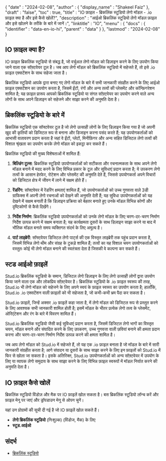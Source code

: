 {
  "date" : "2024-02-08",
  "author" : {
    "display_name" : "Shakeel Faiz"
},
  "draft" : "false",
  "toc" : true,
  "title" : "IO फ़ाइल - ब्रिकलिंक स्टूडियो लेगो मॉडल - .io फ़ाइल क्या है और इसे कैसे खोलें?",
  "description" : "आईओ ब्रिकलिंक स्टूडियो लेगो मॉडल फ़ाइल और इसे खोलने के तरीके के बारे में जानें।",
  "linktitle" : "IO",
  "menu" : {
    "docs" : {
      "identifier" : "data-en-io-hi",
      "parent" : "data"
}
},
  "lastmod" : "2024-02-08"
}

## IO फ़ाइल क्या है?

IO फ़ाइल ब्रिकलिंक स्टूडियो से संबद्ध है, जो वर्चुअल लेगो मॉडल को डिज़ाइन करने के लिए उपयोग किया जाने वाला एक सॉफ़्टवेयर टूल है। जब आप लेगो मॉडल को ब्रिकलिंक स्टूडियो में सहेजते हैं, तो इसे .io फ़ाइल एक्सटेंशन के साथ सहेजा जाता है।

ब्रिकलिंक स्टूडियो आपके द्वारा बनाए गए लेगो मॉडल के बारे में सभी जानकारी संग्रहीत करने के लिए आईओ फ़ाइल एक्सटेंशन का उपयोग करता है, जिसमें ईंटों, रंगों और अन्य तत्वों की प्लेसमेंट और कॉन्फ़िगरेशन शामिल है; यह फ़ाइल प्रारूप आपको ब्रिकलिंक स्टूडियो या संगत सॉफ़्टवेयर का उपयोग करने वाले अन्य लोगों के साथ अपने डिज़ाइन को सहेजने और साझा करने की अनुमति देता है।

## ब्रिकलिंक स्टूडियो के बारे में

ब्रिकलिंक स्टूडियो एक सॉफ्टवेयर टूल है जो लेगो उत्साही लोगों के लिए डिज़ाइन किया गया है जो अपनी खुद की कृतियों को डिजिटल रूप से बनाना और डिजाइन करना पसंद करते हैं; यह उपयोगकर्ताओं को आभासी वातावरण प्रदान करता है जहां वे ईंटों, प्लेटों, मिनीफ़िगर और अन्य सहित डिजिटल लेगो तत्वों की विशाल श्रृंखला का उपयोग करके लेगो मॉडल को इकट्ठा कर सकते हैं।

ब्रिकलिंक स्टूडियो की मुख्य विशेषताओं में शामिल हैं:

1.  **बिल्डिंग टूल्स**: ब्रिकलिंक स्टूडियो उपयोगकर्ताओं को सटीकता और रचनात्मकता के साथ अपने लेगो मॉडल बनाने में मदद करने के लिए विभिन्न प्रकार के टूल और सुविधाएं प्रदान करता है; ये उपकरण लेगो तत्वों के आसान हेरफेर, रोटेशन और प्लेसमेंट की अनुमति देते हैं, जिससे उपयोगकर्ता अपने विचारों को डिजिटल क्षेत्र में जीवन में लाने में सक्षम होते हैं।
    
2.  **रेंडरिंग**: सॉफ्टवेयर में रेंडरिंग क्षमताएं शामिल हैं, जो उपयोगकर्ताओं को उच्च गुणवत्ता वाले 3डी ग्राफिक्स में अपनी लेगो रचनाओं को देखने की अनुमति देती हैं; यह सुविधा उपयोगकर्ताओं को यह देखने में सक्षम बनाती है कि डिज़ाइन प्रक्रिया को बेहतर बनाते हुए उनके मॉडल विभिन्न कोणों और दृष्टिकोणों से कैसे दिखेंगे।
    
3.  **निर्देश निर्माण**: ब्रिकलिंक स्टूडियो उपयोगकर्ताओं को उनके लेगो मॉडल के लिए चरण-दर-चरण निर्माण निर्देश उत्पन्न करने में सक्षम बनाता है; यह कार्यक्षमता दूसरों के साथ डिज़ाइन साझा करने या बाद में भौतिक मॉडल बनाते समय व्यक्तिगत संदर्भ के लिए अमूल्य है।
    
4.  **पार्ट लाइब्रेरी**: सॉफ्टवेयर डिजिटल लेगो पार्ट्स की एक विस्तृत लाइब्रेरी तक पहुंच प्रदान करता है, जिसमें विभिन्न लेगो थीम और संग्रह के टुकड़े शामिल हैं; तत्वों का यह विशाल चयन उपयोगकर्ताओं को वस्तुतः कोई भी लेगो मॉडल बनाने की स्वतंत्रता देता है जिसकी वे कल्पना कर सकते हैं।

## स्टड आईओ फ़ाइलें

Stud.io ब्रिकलिंक स्टूडियो के समान, डिजिटल लेगो डिज़ाइन के लिए लेगो उत्साही लोगों द्वारा उपयोग किया जाने वाला एक और लोकप्रिय सॉफ़्टवेयर है। ब्रिकलिंक स्टूडियो के .io फ़ाइल स्वरूप की तरह, Stud.io भी लेगो मॉडल को सहेजने के लिए अपने स्वयं के फ़ाइल स्वरूप का उपयोग करता है; हालाँकि, Stud.io .io एक्सटेंशन वाली फ़ाइलों को भी सहेजता है, जो कभी-कभी भ्रम पैदा कर सकता है।

Stud.io फ़ाइलें, जिन्हें अक्सर .io फ़ाइलें कहा जाता है, में लेगो मॉडल को डिजिटल रूप से प्रस्तुत करने के लिए आवश्यक सभी जानकारी शामिल होती है; इसमें मॉडल के भीतर प्रत्येक लेगो तत्व के प्लेसमेंट, ओरिएंटेशन और रंग के बारे में विवरण शामिल हैं।

Stud.io ब्रिकलिंक स्टूडियो जैसी कई सुविधाएं प्रदान करता है, जिसमें डिजिटल लेगो भागों का विस्तृत चयन, मॉडल बनाने और संपादित करने के लिए उपकरण, उच्च गुणवत्ता वाली छवियां बनाने की क्षमता प्रदान करना और चरण-दर-चरण निर्माण निर्देश उत्पन्न करने की क्षमता शामिल है।

जब आप लेगो मॉडल को Stud.io में सहेजते हैं, तो यह एक .io फ़ाइल बनाता है जो मॉडल के बारे में सारी जानकारी संग्रहीत करता है; आगे संपादन या दूसरों के साथ साझा करने के लिए इन फ़ाइलों को Stud.io में फिर से खोला जा सकता है। इसके अतिरिक्त, Stud.io उपयोगकर्ताओं को अन्य सॉफ़्टवेयर में उपयोग के लिए या व्यापक लेगो समुदाय के साथ साझा करने के लिए विभिन्न फ़ाइल स्वरूपों में मॉडल निर्यात करने की अनुमति देता है।

## IO फ़ाइल कैसे खोलें

ब्रिकलिंक स्टूडियो विंडोज़ और मैक पर IO फ़ाइलें खोल सकता है। बस ब्रिकलिंक स्टूडियो लॉन्च करें और फ़ाइल मेनू पर जाएं और ड्रॉपडाउन मेनू से ओपन चुनें।

यहां उन प्रोग्रामों की सूची दी गई है जो IO फ़ाइलें खोल सकते हैं।

- **लेगो ब्रिकलिंक स्टूडियो** (निःशुल्क) (विंडोज, मैक) के लिए
- **स्टूड.आईओ**

## संदर्भ
* [ब्रिकलिंक स्टूडियो](https://www.bricklink.com/v3/studio/download.page)


